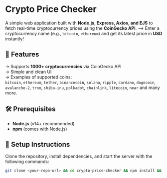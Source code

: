 #  Crypto Price Checker

A simple web application built with **Node.js, Express, Axios, and EJS** to fetch real-time cryptocurrency prices using the **CoinGecko API**. 
--> Enter a cryptocurrency name (e.g., `bitcoin`, `ethereum`) and get its latest price in **USD** instantly!

## 📌 Features
->  Supports **1000+ cryptocurrencies** via CoinGecko API  
->  Simple and clean UI  
->  Examples of supported coins:  
   `bitcoin`, `ethereum`, `tether`, `binancecoin`, `solana`, `ripple`, `cardano`, `dogecoin`, `avalanche-2`, `tron`, `shiba-inu`, `polkadot`, `chainlink`, `litecoin`, `near` and many more.

## 🛠 Prerequisites
- **Node.js** (v14+ recommended)  
- **npm** (comes with Node.js)

## 🚀 Setup Instructions
Clone the repository, install dependencies, and start the server with the following commands:  

```bash
git clone <your-repo-url> && cd crypto-price-checker && npm install && npm start

